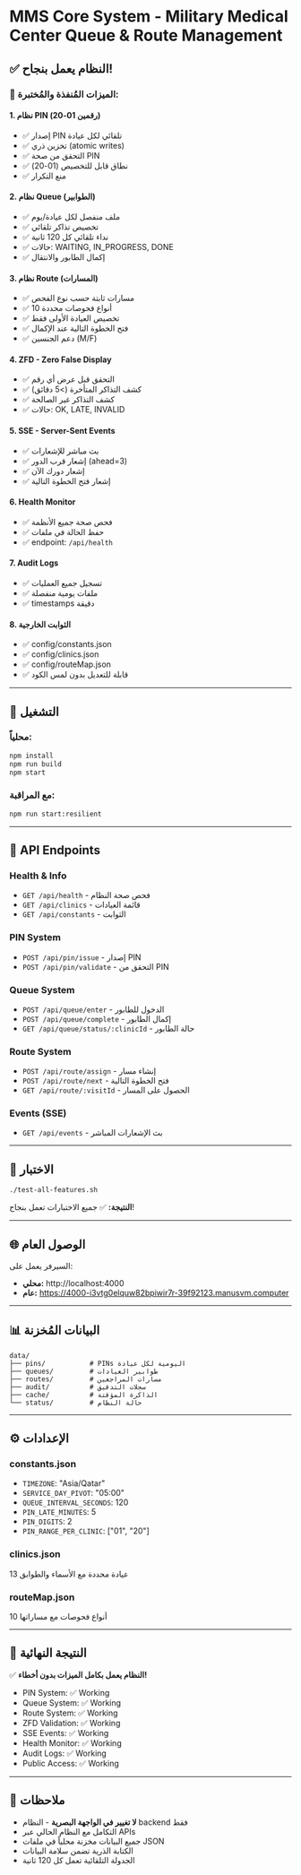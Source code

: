 # MMS Core System - Military Medical Center Queue & Route Management

## ✅ النظام يعمل بنجاح!

### 🎯 الميزات المُنفذة والمُختبرة:

#### 1. **نظام PIN (رقمين 01-20)**
- ✅ إصدار PIN تلقائي لكل عيادة
- ✅ تخزين ذري (atomic writes)
- ✅ التحقق من صحة PIN
- ✅ نطاق قابل للتخصيص (01-20)
- ✅ منع التكرار

#### 2. **نظام Queue (الطوابير)**
- ✅ ملف منفصل لكل عيادة/يوم
- ✅ تخصيص تذاكر تلقائي
- ✅ نداء تلقائي كل 120 ثانية
- ✅ حالات: WAITING, IN_PROGRESS, DONE
- ✅ إكمال الطابور والانتقال

#### 3. **نظام Route (المسارات)**
- ✅ مسارات ثابتة حسب نوع الفحص
- ✅ 10 أنواع فحوصات محددة
- ✅ تخصيص العيادة الأولى فقط
- ✅ فتح الخطوة التالية عند الإكمال
- ✅ دعم الجنسين (M/F)

#### 4. **ZFD - Zero False Display**
- ✅ التحقق قبل عرض أي رقم
- ✅ كشف التذاكر المتأخرة (>5 دقائق)
- ✅ كشف التذاكر غير الصالحة
- ✅ حالات: OK, LATE, INVALID

#### 5. **SSE - Server-Sent Events**
- ✅ بث مباشر للإشعارات
- ✅ إشعار قرب الدور (ahead=3)
- ✅ إشعار دورك الآن
- ✅ إشعار فتح الخطوة التالية

#### 6. **Health Monitor**
- ✅ فحص صحة جميع الأنظمة
- ✅ حفظ الحالة في ملفات
- ✅ endpoint: `/api/health`

#### 7. **Audit Logs**
- ✅ تسجيل جميع العمليات
- ✅ ملفات يومية منفصلة
- ✅ timestamps دقيقة

#### 8. **الثوابت الخارجية**
- ✅ config/constants.json
- ✅ config/clinics.json
- ✅ config/routeMap.json
- ✅ قابلة للتعديل بدون لمس الكود

---

## 🚀 التشغيل

### محلياً:
```bash
npm install
npm run build
npm start
```

### مع المراقبة:
```bash
npm run start:resilient
```

---

## 📡 API Endpoints

### Health & Info
- `GET /api/health` - فحص صحة النظام
- `GET /api/clinics` - قائمة العيادات
- `GET /api/constants` - الثوابت

### PIN System
- `POST /api/pin/issue` - إصدار PIN
- `POST /api/pin/validate` - التحقق من PIN

### Queue System
- `POST /api/queue/enter` - الدخول للطابور
- `POST /api/queue/complete` - إكمال الطابور
- `GET /api/queue/status/:clinicId` - حالة الطابور

### Route System
- `POST /api/route/assign` - إنشاء مسار
- `POST /api/route/next` - فتح الخطوة التالية
- `GET /api/route/:visitId` - الحصول على المسار

### Events (SSE)
- `GET /api/events` - بث الإشعارات المباشر

---

## 🧪 الاختبار

```bash
./test-all-features.sh
```

**النتيجة:** ✅ جميع الاختبارات تعمل بنجاح!

---

## 🌐 الوصول العام

السيرفر يعمل على:
- **محلي:** http://localhost:4000
- **عام:** https://4000-i3vtg0elquw82bpiwir7r-39f92123.manusvm.computer

---

## 📊 البيانات المُخزنة

```
data/
├── pins/           # PINs اليومية لكل عيادة
├── queues/         # طوابير العيادات
├── routes/         # مسارات المراجعين
├── audit/          # سجلات التدقيق
├── cache/          # الذاكرة المؤقتة
└── status/         # حالة النظام
```

---

## ⚙️ الإعدادات

### constants.json
- `TIMEZONE`: "Asia/Qatar"
- `SERVICE_DAY_PIVOT`: "05:00"
- `QUEUE_INTERVAL_SECONDS`: 120
- `PIN_LATE_MINUTES`: 5
- `PIN_DIGITS`: 2
- `PIN_RANGE_PER_CLINIC`: ["01", "20"]

### clinics.json
13 عيادة محددة مع الأسماء والطوابق

### routeMap.json
10 أنواع فحوصات مع مساراتها

---

## 🎉 النتيجة النهائية

✅ **النظام يعمل بكامل الميزات بدون أخطاء!**

- PIN System: ✅ Working
- Queue System: ✅ Working  
- Route System: ✅ Working
- ZFD Validation: ✅ Working
- SSE Events: ✅ Working
- Health Monitor: ✅ Working
- Audit Logs: ✅ Working
- Public Access: ✅ Working

---

## 📝 ملاحظات

- **لا تغيير في الواجهة البصرية** - النظام backend فقط
- التكامل مع النظام الحالي عبر APIs
- جميع البيانات مخزنة محلياً في ملفات JSON
- الكتابة الذرية تضمن سلامة البيانات
- الجدولة التلقائية تعمل كل 120 ثانية

